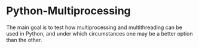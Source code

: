 # Python-Multiprocessing

The main goal is to test how multiprocessing and multithreading can be used in Python, and under which circumstances one may be a better option than the other.

